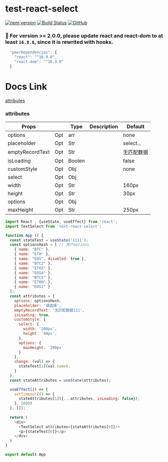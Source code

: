 # test-react-select

[![npm version](https://badge.fury.io/js/test-react-select.svg)](https://badge.fury.io/js/test-react-select) [![Build Status](https://travis-ci.org/CitySea/test-react-select.svg?branch=master)](https://travis-ci.org/CitySea/test-react-select) [![GitHub](https://img.shields.io/github/license/CitySea/test-react-select?logoColor=success)](https://img.shields.io/badge/license-MIT-success.svg)

###  :tada: For version >= 2.0.0, please update react and react-dom to at least ```16.8.6```, since it is rewrited with hooks.
```js
  "peerDependencies": {
    "react": "^16.9.0",
    "react-dom": "^16.9.0"
  }
```
# Docs Link
[attributes](#attributes)

### <a name="attributes"></a>attributes

|Props                             |       |Type    |Description                                  |Default     |
|---                               |---    |---     |---                                          |  ---       |
|options                           |  Opt  |  arr   |                                             |  none      |
|placeholder                       |  Opt  |  Str   |                                             |  select... |
|emptyRecordText                   |  Opt  |  Str   |                                             |  无匹配数据  |
|isLoading                         |  Opt  |  Boolen|                                             |  false     |
|customStyle                       |  Opt  |  Obj   |                                             |  none      |
|select                            |  Opt  |  Obj   |                                             |            |
|width                             |  Opt  |  Str   |                                             |  160px     |  
|height                            |  Opt  |  Str   |                                             |  30px      |
|options                           |  Opt  |  Obj   |                                             |            |
|maxHeight                         |  Opt  |  Str   |                                             |  250px     |


```js
import React , {useState, useEffect} from 'react';
import TextSelect from 'test-react-select';

function App () {
  const stateTest = useState('1111');
  const optionsHash = [ // 用户options
    { name: "BTC" },
    { name: "ETH" },
    { name: "EOS", disabled: true },
    { name: "BTC2" },
    { name: "ETH3" },
    { name: "EOS4" },
    { name: "BTC5" },
    { name: "ET6H" },
    { name: "EOS1" }
  ];
  const attributes = {
    options: optionsHash,
    placeholder: '请选择',
    emptyRecordText: '无匹配数据111',
    isLoading: true,
    customStyle: {
      select: {
        width: '200px',
        height: '40px',
      },
      options: {
        maxHeight: '200px'
      }
    },
    change: (val) => {
      stateTest[1](val.name);
    }
  };
  const stateAttributes = useState(attributes);

  useEffect(() => {
    setTimeout(() => {
      stateAttributes[1]({...attributes, isLoading: false});
    }, 2000)
  }, []);
  
  return (
    <div>
      <TextSelect attributes={stateAttributes[0]}/>
      <p>{stateTest[0]}</p>
    </div>
  )
}

export default App
```